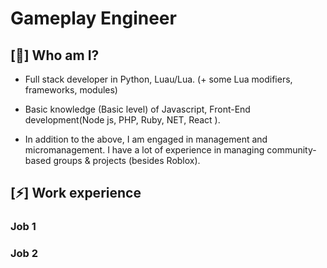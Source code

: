 # Gameplay Engineer

## [💾] Who am I?

- Full stack developer in Python, Luau/Lua. (+ some Lua modifiers, frameworks, modules)

- Basic knowledge (Basic level) of Javascript, Front-End development(Node js, PHP, Ruby, NET, React ).

- In addition to the above, I am engaged in management and micromanagement. I have a lot of experience in managing community-based groups & projects (besides Roblox).

## [⚡] Work experience

### Job 1

### Job 2

<!--
**KobrikTheDev/KobrikTheDev** is a ✨ _special_ ✨ repository because its `README.md` (this file) appears on your GitHub profile.

Here are some ideas to get you started:

- 🔭 I’m currently working on ...
- 🌱 I’m currently learning ...
- 👯 I’m looking to collaborate on ...
- 🤔 I’m looking for help with ...
- 💬 Ask me about ...
- 📫 How to reach me: ...
- 😄 Pronouns: ...
- ⚡ Fun fact: ...
-->
